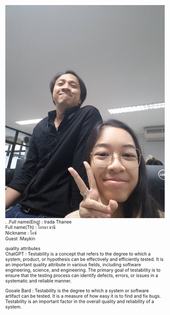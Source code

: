  ![alt text for screen readers](IMG_3418.JPG "Text to show on mouseover").
.Full name(Eng) : Irada Thanee  
Full name(Th) :  ไอรดา ธานี  
Nickname : ไอซ์  
Guest :Maykin  

quality attributes  
ChatGPT : Testability is a concept that refers to the degree to which a system, product, or hypothesis can be effectively and efficiently tested. It is an important quality attribute in various fields, including software engineering, science, and engineering. The primary goal of testability is to ensure that the testing process can identify defects, errors, or issues in a systematic and reliable manner.  

Gooale Bard : Testability is the degree to which a system or software artifact can be tested. It is a measure of how easy it is to find and fix bugs. Testability is an important factor in the overall quality and reliability of a system.

